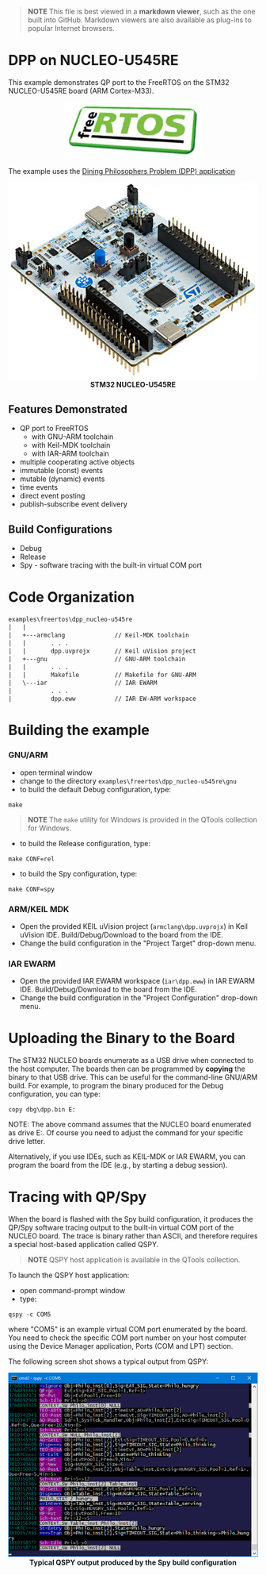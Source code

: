 > **NOTE**
This file is best viewed in a **markdown viewer**, such as the one built into
GitHub. Markdown viewers are also available as plug-ins to popular Internet browsers.

# DPP on NUCLEO-U545RE
This example demonstrates QP port to the FreeRTOS on the STM32 NUCLEO-U545RE board
(ARM Cortex-M33).

<p align="center">
<img src="logo_freertos.webp"/>
</p>

The example uses the [Dining Philosophers Problem (DPP) application](https://www.state-machine.com/qpc/tut_dpp.html)

<p align="center">
<img src="stm32-nucleo-u545re.webp"/><br>
<b>STM32 NUCLEO-U545RE</b>
</p>

## Features Demonstrated
- QP port to FreeRTOS
  + with GNU-ARM toolchain
  + with Keil-MDK toolchain
  + with IAR-ARM toolchain
- multiple cooperating active objects
- immutable (const) events
- mutable (dynamic) events
- time events
- direct event posting
- publish-subscribe event delivery


## Build Configurations
- Debug
- Release
- Spy - software tracing with the built-in virtual COM port

# Code Organization
```
examples\freertos\dpp_nucleo-u545re
|   |
|   +---armclang              // Keil-MDK toolchain
|   |       . . .
|   |       dpp.uvprojx       // Keil uVision project
|   +---gnu                   // GNU-ARM toolchain
|   |       . . .
|   |       Makefile          // Makefile for GNU-ARM
|   \---iar                   // IAR EWARM
|           . . .
|           dpp.eww           // IAR EW-ARM workspace
```

# Building the example

### GNU/ARM
- open terminal window
- change to the directory `examples\freertos\dpp_nucleo-u545re\gnu`
- to build the default Debug configuration, type:

```
make
```

> **NOTE**
The `make` utility for Windows is provided in the QTools collection for Windows.

- to build the Release configuration, type:

```
make CONF=rel
```

- to build the Spy configuration, type:

```
make CONF=spy
```

### ARM/KEIL MDK
- Open the provided KEIL uVision project (`armclang\dpp.uvprojx`)
in Keil uVision IDE. Build/Debug/Download to the board from the IDE.
- Change the build configuration in the "Project Target" drop-down menu.


### IAR EWARM
- Open the provided IAR EWARM workspace (`iar\dpp.eww`)
in IAR EWARM IDE. Build/Debug/Download to the board from the IDE.
- Change the build configuration in the "Project Configuration" drop-down menu.


# Uploading the Binary to the Board
The STM32 NUCLEO boards enumerate as a USB drive when connected to the host
computer. The boards then can be programmed by **copying** the binary to that
USB drive. This can be useful for the command-line GNU/ARM build. For example,
to program the binary produced for the Debug configuration, you can type:

```
copy dbg\dpp.bin E:
```
NOTE: The above command assumes that the NUCLEO board enumerated as drive E:.
Of course you need to adjust the command for your specific drive letter.

Alternatively, if you use IDEs, such as KEIL-MDK or IAR EWARM, you can
program the board from the IDE (e.g., by starting a debug session).


# Tracing with QP/Spy
When the board is flashed with the Spy build configuration, it produces the
QP/Spy software tracing output to the built-in virtual COM port of the NUCLEO board.
The trace is binary rather than ASCII, and therefore requires a special host-based
application called QSPY.

> **NOTE** QSPY host application is available in the QTools collection.

To launch the QSPY host application:
- open command-prompt window
- type:

```
qspy -c COM5
```

where "COM5" is an example virtual COM port enumerated by the board. You need to
check the specific COM port number on your host computer using the Device Manager
application, Ports (COM and LPT) section.


The following screen shot shows a typical output from QSPY:

<p align="center">
<img src="./qspy-output.png"/><br>
<b>Typical QSPY output produced by the Spy build configuration</b>
</p>
